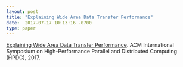 ```yaml
---
layout: post
title: "Explaining Wide Area Data Transfer Performance"
date:  2017-07-17 10:13:16 -0700
type: paper
---
```

[Explaining Wide Area Data Transfer Performance](https://www.researchgate.net/publication/316318232_Explaining_Wide_Area_Data_Transfer_Performance). ACM International Symposium on High-Performance Parallel and Distributed Computing (HPDC), 2017.